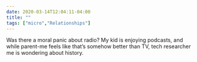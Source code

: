 ```yaml
---
date: 2020-03-14T12:04:11-04:00
title: ""
tags: ["micro","Relationships"]
---
```

Was there a moral panic about radio? My kid is enjoying podcasts, and while parent-me feels like that’s somehow better than TV, tech researcher me is wondering about history.
